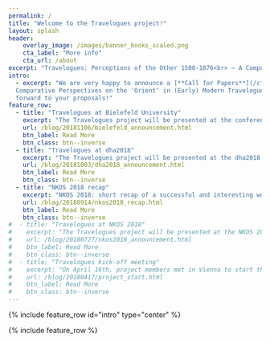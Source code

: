 ```yaml
---
permalink: /
title: "Welcome to the Travelogues project!"
layout: splash
header:
    overlay_image: /images/banner_books_scaled.png
    cta_label: "More info"
    cta_url: /about
excerpt: "Travelogues: Perceptions of the Other 1500-1876<br> – A Computerized Analysis"
intro:
  - excerpt: "We are very happy to announce a [**Call for Papers**](/cfp/) for the Workshop „On the Way into the Unknown? 
  Comparative Perspectives on the 'Orient‘ in (Early) Modern Travelogues“ in Vienna on 28.–29.11.2019. We are looking 
  forward to your proposals!"
feature_row:
  - title: "Travelogues at Bielefeld University"
    excerpt: "The Travelogues project will be presented at the conference “Traveling, Narrating Comparing. Travel Narratives of the Americas from 18th to the 20th Century” at Bielefeld University!"
    url: /blog/20181106/bielefeld_announcement.html
    btn_label: Read More
    btn_class: btn--inverse
  - title: "Travelogues at dha2018"
    excerpt: "The Travelogues project will be presented at the dha2018 conference on Thursday, November 29th, in Salzburg, Austria!"
    url: /blog/20181003/dha2018_announcement.html
    btn_label: Read More
    btn_class: btn--inverse
  - title: "NKOS 2018 recap"
    excerpt: "NKOS 2018: short recap of a successful and interesting workshop."
    url: /blog/20180914/nkos2018_recap.html
    btn_label: Read More
    btn_class: btn--inverse
#  - title: "Travelogues at NKOS 2018"
#    excerpt: "The Travelogues project will be presented at the NKOS 2018 workshop on 13th September, in Porto, Portugal!"
#    url: /blog/20180727/nkos2018_announcement.html
#    btn_label: Read More
#    btn_class: btn--inverse
#  - title: "Travelogues kick-off meeting"
#    excerpt: "On April 16th, project members met in Vienna to start the work on our project."
#    url: /blog/20180417/project_start.html
#    btn_label: Read More
#    btn_class: btn--inverse
---
```


{% include feature_row id="intro" type="center" %}

{% include feature_row %}
